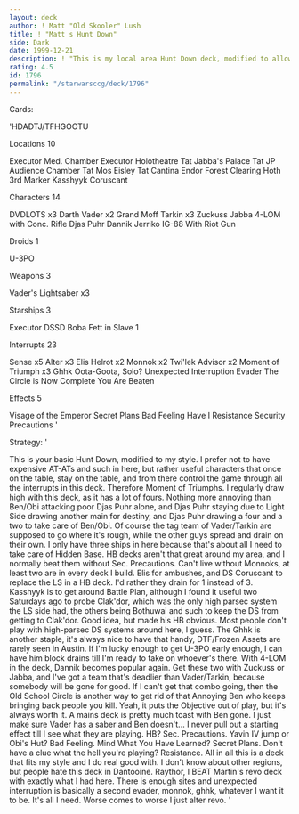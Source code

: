 ```yaml
---
layout: deck
author: ! Matt "Old Skooler" Lush
title: ! "Matt s Hunt Down"
side: Dark
date: 1999-12-21
description: ! "This is my local area Hunt Down deck, modified to allow for ECC. It went undefeated last tourney."
rating: 4.5
id: 1796
permalink: "/starwarsccg/deck/1796"
---
```

Cards: 

'HDADTJ/TFHGOOTU

Locations 10

Executor Med. Chamber
Executor Holotheatre
Tat Jabba's Palace
Tat JP Audience Chamber
Tat Mos Eisley
Tat Cantina
Endor Forest Clearing
Hoth 3rd Marker
Kasshyyk
Coruscant

Characters 14

DVDLOTS x3
Darth Vader x2
Grand Moff Tarkin x3
Zuckuss
Jabba
4-LOM with Conc. Rifle
Djas Puhr
Dannik Jerriko
IG-88 With Riot Gun

Droids 1

U-3PO

Weapons 3

Vader's Lightsaber x3

Starships 3

Executor
DSSD
Boba Fett in Slave 1

Interrupts 23

Sense x5
Alter x3
Elis Helrot x2
Monnok x2
Twi'lek Advisor x2
Moment of Triumph x3
Ghhk
Oota-Goota, Solo?
Unexpected Interruption
Evader
The Circle is Now Complete
You Are Beaten

Effects 5

Visage of the Emperor
Secret Plans
Bad Feeling Have I
Resistance
Security Precautions
'

Strategy: '

This is your basic Hunt Down, modified to my style. I prefer not to have expensive AT-ATs and such in here, but rather useful characters that once on the table, stay on the table, and from there control the game through all the interrupts in this deck. Therefore Moment of Triumphs. I regularly draw high with this deck, as it has a lot of fours. Nothing more annoying than Ben/Obi attacking poor Djas Puhr alone, and Djas Puhr staying due to Light Side drawing another main for destiny, and Djas Puhr drawing a four and a two to take care of Ben/Obi.
Of course the tag team of Vader/Tarkin are supposed to go where it's rough, while the other guys spread and drain on their own. I only have three ships in here because that's about all I need to take care of Hidden Base. HB decks aren't that great around my area, and I normally beat them without Sec. Precautions. Can't live without Monnoks, at least two are in every deck I build. Elis for ambushes, and DS Coruscant to replace the LS in a HB deck. I'd rather they drain for 1 instead of 3. Kasshyyk is to get around Battle Plan, although I found it useful two Saturdays ago to probe Clak'dor, which was the only high parsec system the LS side had, the others being Bothuwai and such to keep the DS from getting to Clak'dor. Good idea, but made his HB obvious. Most people don't play with high-parsec DS systems around here, I guess. The Ghhk is another staple, it's always nice to have that handy, DTF/Frozen Assets are rarely seen in Austin. If I'm lucky enough to get U-3PO early enough, I can have him block drains till I'm ready to take on whoever's there. With 4-LOM in the deck, Dannik becomes popular again. Get these two with Zuckuss or Jabba, and I've got a team that's deadlier than Vader/Tarkin, because somebody will be gone for good. If I can't get that combo going, then the Old School Circle is another way to get rid of that Annoying Ben who keeps bringing back people you kill. Yeah, it puts the Objective out of play, but it's always worth it. A mains deck is pretty much toast with Ben gone. I just make sure Vader has a saber and Ben doesn't...
I never pull out a starting effect till I see what they are playing. HB? Sec. Precautions. Yavin IV jump or Obi's Hut? Bad Feeling. Mind What You Have Learned? Secret Plans. Don't have a clue what the hell you're playing? Resistance. All in all this is a deck that fits my style and I do real good with. I don't know about other regions, but people hate this deck in Dantooine. Raythor, I BEAT Martin's revo deck with exactly what I had here. There is enough sites and unexpected interruption is basically a second evader, monnok, ghhk, whatever I want it to be. It's all I need. Worse comes to worse I just alter revo. '
